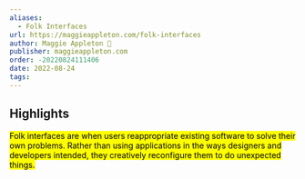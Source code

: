```yaml
---
aliases:
  - Folk Interfaces
url: https://maggieappleton.com/folk-interfaces
author: Maggie Appleton 🧭
publisher: maggieappleton.com
order: -20220824111406
date: 2022-08-24
tags:
---
```


## Highlights
<mark>Folk interfaces are when users reappropriate existing software to solve their own problems. Rather than using applications in the ways designers and developers intended, they creatively reconfigure them to do unexpected things.</mark>

